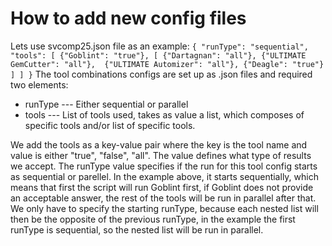 # How to add new config files

Lets use svcomp25.json file as an example:
`
{
    "runType": "sequential",
    "tools": [
        {"Goblint": "true"},
        [
            {"Dartagnan": "all"},
            {"ULTIMATE GemCutter": "all"}, 
            {"ULTIMATE Automizer": "all"},
            {"Deagle": "true"}
        ]
    ]
}
`
The tool combinations configs are set up as .json files and required two elements:
- runType --- Either sequential or parallel
- tools --- List of tools used, takes as value a list, which composes of specific tools and/or list of specific tools.

We add the tools as a key-value pair where the key is the tool name and value is either "true", "false", "all". The value defines what type of results we accept. The runType value specifies if the run for this tool config starts as sequential or parellel. In the example above, it starts sequentially, which means that first the script will run Goblint first, if Goblint does not provide an acceptable answer, the rest of the tools will be run in parallel after that. We only have to specify the starting runType, because each nested list will then be the opposite of the previous runType, in the example the first runType is sequential, so the nested list will be run in parallel.
